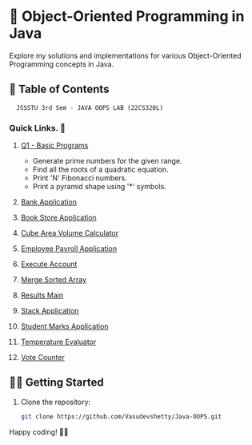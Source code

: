 # 🚀 Object-Oriented Programming in Java

Explore my solutions and implementations for various Object-Oriented Programming concepts in Java.

## 🌟 Table of Contents

      JSSSTU 3rd Sem - JAVA OOPS LAB (22CS320L)

### Quick Links. 🔗

1. [Q1 - Basic Programs](https://github.com/Vasudevshetty/Java-OOPS/blob/main/Q1.java)

   - Generate prime numbers for the given range.
   - Find all the roots of a quadratic equation.
   - Print 'N' Fibonacci numbers.
   - Print a pyramid shape using '\*' symbols.

2. [Bank Application](https://github.com/Vasudevshetty/Java-OOPS/blob/main/BankApplication.java)


3. [Book Store Application](https://github.com/Vasudevshetty/Java-OOPS/blob/main/BookStoreApp.java)


4. [Cube Area Volume Calculator](https://github.com/Vasudevshetty/Java-OOPS/blob/main/CubeAreaVolumeCalculator.java)


5. [Employee Payroll Application](https://github.com/Vasudevshetty/Java-OOPS/blob/main/EmployeePay.java)


6. [Execute Account](https://github.com/Vasudevshetty/Java-OOPS/blob/main/ExecuteAccount.java)


7. [Merge Sorted Array](https://github.com/Vasudevshetty/Java-OOPS/blob/main/MergeSortedArray.java)

8. [Results Main](https://github.com/Vasudevshetty/Java-OOPS/blob/main/ResultsMain.java)


9. [Stack Application](https://github.com/Vasudevshetty/Java-OOPS/blob/main/StackApplication.java)


10. [Student Marks Application](https://github.com/Vasudevshetty/Java-OOPS/blob/main/StudentMarksApplication.java)

11. [Temperature Evaluator](https://github.com/Vasudevshetty/Java-OOPS/blob/main/TemperatureEvaluater.java)

12. [Vote Counter](https://github.com/Vasudevshetty/Java-OOPS/blob/main/VoteCounter.java)

## 🧑‍💻 Getting Started

1. Clone the repository:
   ```bash
   git clone https://github.com/Vasudevshetty/Java-OOPS.git
   ```

Happy coding! 🚀✨
